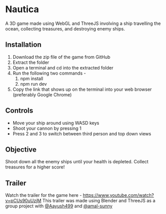 # Nautica
A 3D game made using WebGL and ThreeJS involving a ship travelling the ocean, collecting treasures, and destroying enemy ships.

## Installation
1. Download the zip file of the game from GitHub
2. Extract the folder
3. Open a terminal and cd into the extracted folder
4. Run the following two commands -
    1. npm install
    2. npm run dev
5. Copy the link that shows up on the terminal into your web browser (preferably Google Chrome)

## Controls
- Move your ship around using WASD keys
- Shoot your cannon by pressing 1
- Press 2 and 3 to switch between third person and top down views

## Objective
Shoot down all the enemy ships until your health is depleted. 
Collect treasures for a higher score!

## Trailer
Watch the trailer for the game here - https://www.youtube.com/watch?v=pCUs90uUzjM
This trailer was made using Blender and ThreeJS as a group project with [@Aayush499](https://github.com/Aayush499) and [@amal-sunny](https://github.com/amal-sunny)

